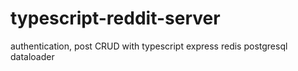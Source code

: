 # typescript-reddit-server
authentication, post CRUD with typescript express redis postgresql dataloader
